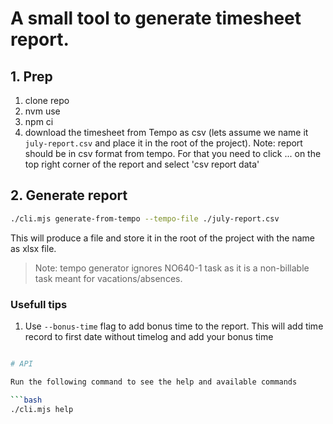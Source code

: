 # A small tool to generate timesheet report.

## 1. Prep

1. clone repo
2. nvm use
3. npm ci
4. download the timesheet from Tempo as csv (lets assume we name it `july-report.csv` and place it in the root of the project). Note: report should be in csv format from tempo. For that you need to click ... on the top right corner of the report and select 'csv report data'
 
## 2. Generate report

```bash
./cli.mjs generate-from-tempo --tempo-file ./july-report.csv
```

This will produce a file and store it in the root of the project with the name as xlsx file.

> Note: tempo generator ignores NO640-1 task as it is a non-billable task meant for vacations/absences.

### Usefull tips

1. Use `--bonus-time` flag to add bonus time to the report. This will add time record to first date without timelog and add your bonus time

```bash

# API

Run the following command to see the help and available commands

```bash
./cli.mjs help
```
